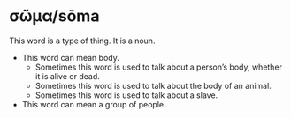 # σῶμα/sōma
This word is a type of thing. It is a noun. 

* This word can mean body.
    * Sometimes this word is used to talk about a person’s body, whether it is alive or dead.
    * Sometimes this word is used to talk about the body of an animal.
    * Sometimes this word is used to talk about a slave.
* This word can mean a group of people.
